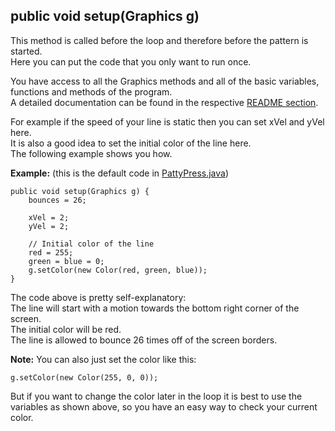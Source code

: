 ## public void setup(Graphics g)  
This method is called before the loop and therefore before the pattern is started.  
Here you can put the code that you only want to run once.  

You have access to all the Graphics methods and all of the basic variables, functions and methods of the program.  
A detailed documentation can be found in the respective [README section](/README.md#3-documentation).

For example if the speed of your line is static then you can set xVel and yVel here.  
It is also a good idea to set the initial color of the line here.  
The following example shows you how.  

**Example:** (this is the default code in [PattyPress.java](/src/PattyPress.java))  
~~~
public void setup(Graphics g) {  
    bounces = 26;

    xVel = 2;  
    yVel = 2;  

    // Initial color of the line
    red = 255;  
    green = blue = 0;  
    g.setColor(new Color(red, green, blue));  
}
~~~
The code above is pretty self-explanatory:  
The line will start with a motion towards the bottom right corner of the screen.  
The initial color will be red.  
The line is allowed to bounce 26 times off of the screen borders.  

**Note:** You can also just set the color like this:  
~~~
g.setColor(new Color(255, 0, 0));
~~~
But if you want to change the color later in the loop it is best to use the variables as shown above, so you have an easy way to check your current color.